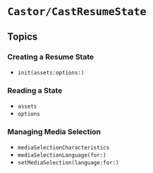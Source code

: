 # ``Castor/CastResumeState``

## Topics

### Creating a Resume State

- ``init(assets:options:)``

### Reading a State

- ``assets``
- ``options``

### Managing Media Selection

- ``mediaSelectionCharacteristics``
- ``mediaSelectionLanguage(for:)``
- ``setMediaSelection(language:for:)``
